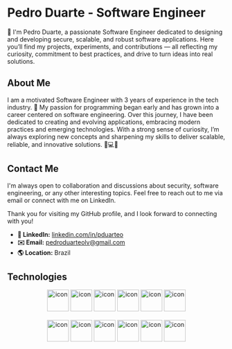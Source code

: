 # Pedro Duarte - Software Engineer

👋 I'm Pedro Duarte, a passionate Software Engineer dedicated to designing and developing secure, scalable, and robust software applications.
Here you’ll find my projects, experiments, and contributions — all reflecting my curiosity, commitment to best practices, and drive to turn ideas into real solutions.

## About Me

I am a motivated Software Engineer with 3 years of experience in the tech industry. 💼 My passion for programming began early and has grown into a career centered on software engineering. Over this journey, I have been dedicated to creating and evolving applications, embracing modern practices and emerging technologies. With a strong sense of curiosity, I’m always exploring new concepts and sharpening my skills to deliver scalable, reliable, and innovative solutions. 🔧💻✨

## Contact Me

I'm always open to collaboration and discussions about security, software engineering, or any other interesting topics. Feel free to reach out to me via email or connect with me on LinkedIn.

Thank you for visiting my GitHub profile, and I look forward to connecting with you!

- **🔗 LinkedIn:** [linkedin.com/in/pduarteo](https://www.linkedin.com/in/pduarteo/)
- **✉️ Email:** pedroduarteolv@gmail.com
- **🌎 Location:** Brazil

## Technologies
<div align="center">
  <img src="https://techstack-generator.vercel.app/java-icon.svg" alt="icon" width="50" height="50" />
  <img src="https://techstack-generator.vercel.app/python-icon.svg" alt="icon" width="50" height="50" />
  <img src="https://techstack-generator.vercel.app/ts-icon.svg" alt="icon" width="50" height="50" />
  <img src="https://techstack-generator.vercel.app/sass-icon.svg" alt="icon" width="50" height="50" />
  <img src="https://techstack-generator.vercel.app/mysql-icon.svg" alt="icon" width="50" height="50" />
  <img src="https://techstack-generator.vercel.app/nginx-icon.svg" alt="icon" width="50" height="50"/>
</div>

<br>

<div align="center">
  <img src="https://techstack-generator.vercel.app/docker-icon.svg" alt="icon" width="50" height="50" />
  <img src="https://techstack-generator.vercel.app/aws-icon.svg" alt="icon" width="50" height="50" />
  <img src="https://techstack-generator.vercel.app/github-icon.svg" alt="icon" width="50" height="50" />
  <img src="https://techstack-generator.vercel.app/kubernetes-icon.svg" alt="icon" width="50" height="50"/>
  <img src="https://techstack-generator.vercel.app/restapi-icon.svg" alt="icon" width="50" height="50" />
  <img src="https://techstack-generator.vercel.app/graphql-icon.svg" alt="icon" width="50" height="50" />
</div>
